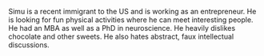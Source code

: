 Simu is a recent immigrant to the US and is working as an entrepreneur. He is looking for fun physical activities where he can meet interesting people. He had an MBA as well as a PhD in neuroscience. He heavily dislikes chocolate and other sweets. He also hates abstract, faux intellectual discussions.